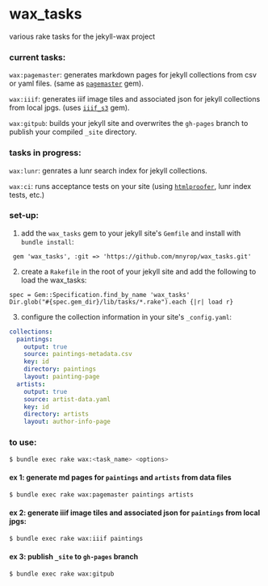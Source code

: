 # wax_tasks
various rake tasks for the jekyll-wax project

### current tasks:

`wax:pagemaster`: generates markdown pages for jekyll collections from csv or yaml files. (same as [`pagemaster`](https://github.com/mnyrop/pagemaster) gem).

`wax:iiif`: generates iiif image tiles and associated json for jekyll collections from local jpgs. (uses [`iiif_s3`](https://github.com/cmoa/iiif_s3) gem).

`wax:gitpub`: builds your jekyll site and overwrites the `gh-pages` branch to publish your compiled `_site` directory.

### tasks in progress:

`wax:lunr`: genrates a lunr search index for jekyll collections.

`wax:ci`: runs acceptance tests on your site (using [`htmlproofer`](https://github.com/gjtorikian/html-proofer), lunr index tests, etc.)

### set-up:
1. add the `wax_tasks` gem to your jekyll site's `Gemfile` and install with `bundle install`:
```
 gem 'wax_tasks', :git => 'https://github.com/mnyrop/wax_tasks.git'
```
2. create a `Rakefile` in the root of your jekyll site and add the following to load the wax_tasks:
```
spec = Gem::Specification.find_by_name 'wax_tasks'
Dir.glob("#{spec.gem_dir}/lib/tasks/*.rake").each {|r| load r}
```
3. configure the collection information in your site's `_config.yaml`:
```yaml
collections:
  paintings:
    output: true
    source: paintings-metadata.csv
    key: id
    directory: paintings
    layout: painting-page
  artists:
    output: true
    source: artist-data.yaml
    key: id
    directory: artists
    layout: author-info-page
```

### to use:
```bash
$ bundle exec rake wax:<task_name> <options>
```
#### ex 1: generate md pages for `paintings` and `artists` from data files 
```bash
$ bundle exec rake wax:pagemaster paintings artists
```
#### ex 2: generate iiif image tiles and associated json for `paintings` from local jpgs:
```bash
$ bundle exec rake wax:iiif paintings
```
#### ex 3: publish `_site` to `gh-pages` branch
```bash
$ bundle exec rake wax:gitpub
```
